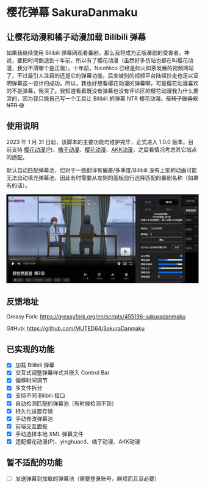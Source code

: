 # 樱花弹幕 SakuraDanmaku

## 让樱花动漫和橘子动漫加载 Bilibili 弹幕

如果我继续使用 Bilibili 弹幕网观看番剧，那么我将成为正版番剧的受害者。神说，要把时间倒退到十年前，所以有了樱花动漫（虽然好多仿站也都在叫樱花动漫，我分不清哪个是正版）。十年前，NicoNico 已经是如火如荼发展的视频网站了，不过最引人注目的还是它的弹幕功能，后来被别的视频平台陆续抄走也足以证明弹幕这一设计的成功。所以，我也好想看樱花动漫的弹幕啊，可是樱花动漫喜欢的不是弹幕，我哭了。我知道看着既没有弹幕也没有评论区的樱花动漫我为什么要哭的，因为我只能自己写一个工具让 Bilibili 的弹幕 NTR 樱花动漫。~~反转了就喜欢 NTR 😋~~

## 使用说明

2023 年 1 月 31 日起，该脚本的主要功能均维护完毕，正式进入 1.0.0 版本。目前支持 [樱花动漫(P)](https://yhpdm.net/)、[橘子动漫](https://www.mgnacg.com/)、[樱花动漫](http://www.yinghuacd.com/)、[AKK动漫](https://akkdm.com)，之后看情况考虑其它站点的适配。

默认自动匹配弹幕池，但对于一些翻译有偏差/多季度/Bilibili 没有上架的动画可能无法自动填充弹幕池，因此有时需要从左侧的面板自行选择匹配的番剧名称（如果有的话）。

![使用效果](SakuraDanmaku.png)

## 反馈地址

Greasy Fork: <https://greasyfork.org/en/scripts/455196-sakuradanmaku>

GitHub: <https://github.com/MUTED64/SakuraDanmaku>

## 已实现的功能

- [x] 加载 Bilibili 弹幕
- [x] 交互式调整弹幕样式并嵌入 Control Bar
- [x] 偏移时间调节
- [x] 多文件拆分
- [x] 支持不同 Bilibili 接口
- [x] 自动检测匹配的弹幕池（有时候检测不到）
- [x] 持久化设置存储
- [x] 手动修改弹幕池
- [x] 前端交互面板
- [x] 手动选择本地 XML 弹幕文件
- [x] 适配樱花动漫(P)、yinghuacd、橘子动漫、AKK动漫

## 暂不适配的功能

- [ ] 发送弹幕到加载的弹幕池（需要登录账号，麻烦而且没必要）
